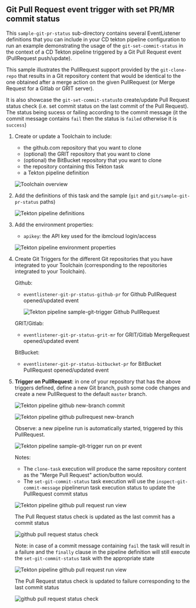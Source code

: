 ## Git Pull Request event trigger with set PR/MR commit status ##

This `sample-git-pr-status` sub-directory contains several EventListener definitions that you can include in your CD tekton pipeline configuration to run an example demonstrating the usage of the `git-set-commit-status` in the context of a CD Tekton pipeline triggered by a Git Pull Request event (PullRequest push/update).

This sample illustrates the PullRequest support provided by the `git-clone-repo` that results in a Git repository content that would be identical to the one obtained after a merge action on the given PullRequest (or Merge Request for a Gitlab or GRIT server).

It is also showcase the `git-set-commit-status`to create/update Pull Request status check (i.e. set commit status on the last commit of the Pull Request).
The status being sucess or failing according to the commit message (it the commit message contains `fail` then the status is `failed` otherwise it is `success`)

1) Create or update a Toolchain to include:

   - the github.com repository that you want to clone
   - (optional) the GRIT repository that you want to clone
   - (optional) the BitBucket repository that you want to clone
   - the repository containing this Tekton task
   - a Tekton pipeline definition

   ![Toolchain overview](./images/sample-git-pr-status-toolchain-overview.png)

2) Add the definitions of this task and the sample (`git` and `git/sample-git-pr-status` paths)

   ![Tekton pipeline definitions](./images/sample-git-pr-status-tekton-pipeline-definitions.png)

3) Add the environment properties:

   - `apikey`: the API key used for the ibmcloud login/access

   ![Tekton pipeline environment properties](./images/sample-git-pr-status-tekton-pipeline-environment-properties.png)

4) Create Git Triggers for the different Git repositories that you have integrated to your Toolchain (corresponding to the repositories integrated to your Toolchain).
   
   Github:
    - `eventlistener-git-pr-status-github-pr` for Github PullRequest opened/updated event

      ![Tekton pipeline sample-git-trigger Github PullRequest](./images/sample-git-pr-status-github-pullrequest-trigger-configuration.png)

   GRIT/Gitlab:
    - `eventlistener-git-pr-status-grit-mr` for GRIT/Gitlab MergeRequest opened/updated event

   BitBucket:
    - `eventlistener-git-pr-status-bitbucket-pr` for BitBucket PullRequest opened/updated event

5) **Trigger on PullRequest**: in one of your repository that has the above triggers defined, define a new Git branch, push some code changes and create a new PullRequest to the default `master` branch.

   ![Tekton pipeline github new-branch commit](./images/github-sample-new-branch-commit.png)

   ![Tekton pipeline github pullrequest new-branch](./images/github-pull-request-overview.png)

   Observe: a new pipeline run is automatically started, triggered by this PullRequest.

   ![Tekton pipeline sample-git-trigger run on pr event](./images/sample-git-pr-status-github-pr-event-run.png)

   Notes:
   - The `clone-task` execution will produce the same repository content as the "Merge Pull Request" action/button would.
   - The `set-git-commit-status` task execution will use the `inspect-git-commit-message` pipelinerun task execution status to update the PullRequest commit status

   ![Tekton pipeline github pull request run view](./images/sample-git-pr-status-github-pr-event-run-view.png)

   The Pull Request status check is updated as the last commit has a commit status

   ![github pull request status check](./images/sample-git-pr-status-github-pr-status-check.png)

   Note: in case of a commit message containing `fail` the task will result in a failure and the `finally` clause in the pipeline definition will still execute the `set-git-commit-status` task with the appropriate state

   ![Tekton pipeline github pull request run view](./images/sample-git-pr-status-github-pr-event-run-view-failure.png)

   The Pull Request status check is updated to failure corresponding to the last commit status

   ![github pull request status check](./images/sample-git-pr-status-github-pr-status-check-failure.png)
